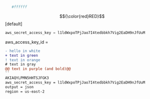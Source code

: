 ```py
   #ffffff
```
$${\color{red}RED}$$
[default]
```py
aws_secret_access_key = l1ldWxpoTPjJao7I4tedbbkh7Vig2EaDH9nJfUuM
```
aws_access_key_id = 
```diff
- hello in white
+ text in green
! text in orange
# text in gray
@@ text in purple (and bold)@@
``
AKIAQYLPMN5HHTSJFGK3
aws_secret_access_key = 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
output = json
region = us-east-2
